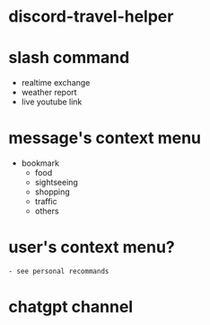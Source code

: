 # discord-travel-helper

# slash command
- realtime exchange 
- weather report 
- live youtube link 

# message's context menu
- bookmark
    - food
    - sightseeing
    - shopping
    - traffic
    - others

# user's context menu?
    - see personal recommands

# chatgpt channel 


